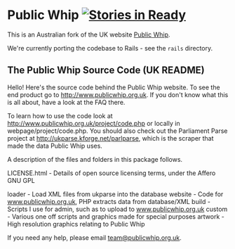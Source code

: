 # Public Whip [![Stories in Ready](https://badge.waffle.io/openaustralia/publicwhip.png?label=ready)](https://waffle.io/openaustralia/publicwhip)

This is an Australian fork of the UK website [Public Whip](http://www.publicwhip.org.uk/).

We're currently porting the codebase to Rails - see the `rails` directory.

The Public Whip Source Code (UK README)
---------------------------------------

Hello!  Here's the source code behind the Public Whip website.  To see the end
product go to http://www.publicwhip.org.uk.  If you don't know what this is all
about, have a look at the FAQ there.

To learn how to use the code look at http://www.publicwhip.org.uk/project/code.php
or locally in webpage/project/code.php.  You should also check out the
Parliament Parse project at http://ukparse.kforge.net/parlparse, which is the
scraper that made the data Public Whip uses.

A description of the files and folders in this package follows.

LICENSE.html - Details of open source licensing terms, under the Affero GNU GPL

loader    - Load XML files from ukparse into the database
website   - Code for www.publicwhip.org.uk, PHP extracts data from database/XML
build     - Scripts I use for admin, such as to upload to www.publicwhip.org.uk
custom    - Various one off scripts and graphics made for special purposes
artwork   - High resolution graphics relating to Public Whip

If you need any help, please email team@publicwhip.org.uk.
